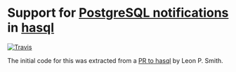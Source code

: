 # Support for [PostgreSQL notifications](https://www.postgresql.org/docs/9.6/static/index.html) in [hasql](https://hackage.haskell.org/package/hasql)

[![Travis](https://img.shields.io/travis/cocreature/hasql-notifications.svg?maxAge=2592000)]()

The initial code for this was extracted from a
[PR to hasql](https://github.com/nikita-volkov/hasql/pull/43) by Leon
P. Smith.

